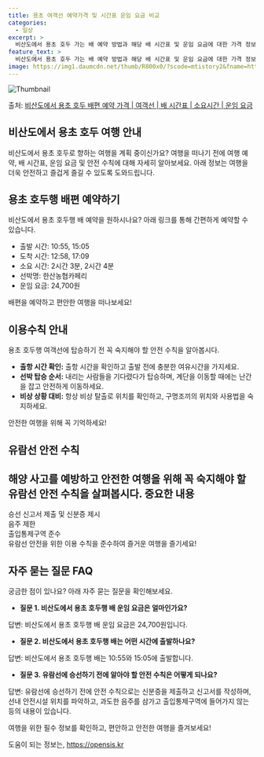 ```yaml
---
title: 용초 여객선 예약가격 및 시간표 운임 요금 비교
categories:
  - 일상
excerpt: >
  비산도에서 용초 호두 가는 배 예약 방법과 해당 배 시간표 및 운임 요금에 대한 가격 정보를 안내 드리겠습니다. 안전하고 재밋는 용초 호두행 여행을 위해 아래 정보 참고하시기 바랍니다. 용초 호두행 배편 예약하기 👈 클릭비산도에서 용초 호두행 배 시간표출발 시간도착 시간소요 시간선박명요금10:5512:582시간 3분한산농협카페리24,700원15:0517:092시간 4분한산농협카페리24,700원용초 호두행 배편 예약하기 👈 클릭비산도에서 용초 호두행 여객선 탑승 시 이용수칙비산도에서 용초 호두행 여객선에 탑승하기 전 꼭 숙지해야 할 중요한 안전 수칙을 소개합니다. 1. 출항 시간 확인 선박 출항 시간을 확인하고, 혼잡을 피하기 위해 출발 전에 충분한 여유시간을 가지세요. 2. 선박 탑승 순서 선박에 탑승할..
feature_text: >
  비산도에서 용초 호두 가는 배 예약 방법과 해당 배 시간표 및 운임 요금에 대한 가격 정보를 안내 드리겠습니다. 안전하고 재밋는 용초 호두행 여행을 위해 아래 정보 참고하시기 바랍니다. 용초 호두행 배편 예약하기 👈 클릭비산도에서 용초 호두행 배 시간표출발 시간도착 시간소요 시간선박명요금10:5512:582시간 3분한산농협카페리24,700원15:0517:092시간 4분한산농협카페리24,700원용초 호두행 배편 예약하기 👈 클릭비산도에서 용초 호두행 여객선 탑승 시 이용수칙비산도에서 용초 호두행 여객선에 탑승하기 전 꼭 숙지해야 할 중요한 안전 수칙을 소개합니다. 1. 출항 시간 확인 선박 출항 시간을 확인하고, 혼잡을 피하기 위해 출발 전에 충분한 여유시간을 가지세요. 2. 선박 탑승 순서 선박에 탑승할..
image: https://img1.daumcdn.net/thumb/R800x0/?scode=mtistory2&fname=https%3A%2F%2Fblog.kakaocdn.net%2Fdn%2FCbfRa%2FbtsHDzyQKZc%2FrAKVbTuKpsJjZ4s361bSDK%2Fimg.webp
---
```


![Thumbnail](https://img1.daumcdn.net/thumb/R800x0/?scode=mtistory2&fname=https%3A%2F%2Fblog.kakaocdn.net%2Fdn%2FCbfRa%2FbtsHDzyQKZc%2FrAKVbTuKpsJjZ4s361bSDK%2Fimg.webp)

<p>출처: <a href="https://opensis.kr/entry/%EB%B9%84%EC%82%B0%EB%8F%84%EC%97%90%EC%84%9C-%EC%9A%A9%EC%B4%88-%ED%98%B8%EB%91%90-%EB%B0%B0%ED%8E%B8-%EC%98%88%EC%95%BD-%EA%B0%80%EA%B2%A9-%EC%97%AC%EA%B0%9D%EC%84%A0-%EB%B0%B0-%EC%8B%9C%EA%B0%84%ED%91%9C-%EC%86%8C%EC%9A%94%EC%8B%9C%EA%B0%84-%EC%9A%B4%EC%9E%84-%EC%9A%94%EA%B8%88" rel="dofollow">비산도에서 용초 호두 배편 예약 가격 | 여객선 | 배 시간표 | 소요시간 | 운임 요금</a> </p>

## 비산도에서 용초 호두 여행 안내

비산도에서 용초 호두로 향하는 여행을 계획 중이신가요? 여행을 떠나기 전에 여행 예약, 배 시간표, 운임 요금 및 안전 수칙에 대해 자세히
알아보세요. 아래 정보는 여행을 더욱 안전하고 즐겁게 즐길 수 있도록 도와드립니다.

## 용초 호두행 배편 예약하기

비산도에서 용초 호두행 배 예약을 원하시나요? 아래 링크를 통해 간편하게 예약할 수 있습니다.

  * 출발 시간: 10:55, 15:05
  * 도착 시간: 12:58, 17:09
  * 소요 시간: 2시간 3분, 2시간 4분
  * 선박명: 한산농협카페리
  * 운임 요금: 24,700원

배편을 예약하고 편안한 여행을 떠나보세요!

## 이용수칙 안내

용초 호두행 여객선에 탑승하기 전 꼭 숙지해야 할 안전 수칙을 알아봅시다.

  * **출항 시간 확인:** 출항 시간을 확인하고 출발 전에 충분한 여유시간을 가지세요.
  * **선박 탑승 순서:** 내리는 사람들을 기다렸다가 탑승하며, 계단을 이동할 때에는 난간을 잡고 안전하게 이동하세요.
  * **비상 상황 대비:** 항상 비상 탈출로 위치를 확인하고, 구명조끼의 위치와 사용법을 숙지하세요.

안전한 여행을 위해 꼭 기억하세요!

## 유람선 안전 수칙

해양 사고를 예방하고 안전한 여행을 위해 꼭 숙지해야 할 유람선 안전 수칙을 살펴봅시다.  **중요한 내용**  
---  
승선 신고서 제출 및 신분증 제시  
음주 제한  
출입통제구역 준수  
유람선 안전을 위한 이용 수칙을 준수하여 즐거운 여행을 즐기세요!

## 자주 묻는 질문 FAQ

궁금한 점이 있나요? 아래 자주 묻는 질문을 확인해보세요.

  * **질문 1. 비산도에서 용초 호두행 배 운임 요금은 얼마인가요?**

답변: 비산도에서 용초 호두행 배 운임 요금은 24,700원입니다.

  * **질문 2. 비산도에서 용초 호두행 배는 어떤 시간에 출발하나요?**

답변: 비산도에서 용초 호두행 배는 10:55와 15:05에 출발합니다.

  * **질문 3. 유람선에 승선하기 전에 알아야 할 안전 수칙은 어떻게 되나요?**

답변: 유람선에 승선하기 전에 안전 수칙으로는 신분증을 제출하고 신고서를 작성하며, 선내 안전시설 위치를 파악하고, 과도한 음주를 삼가고
출입통제구역에 들어가지 않는 등의 내용이 있습니다.

여행을 위한 필수 정보를 확인하고, 편안하고 안전한 여행을 즐겨보세요!

 

도움이 되는 정보는, <a href="https://opensis.kr" rel="dofollow">https://opensis.kr</a>


